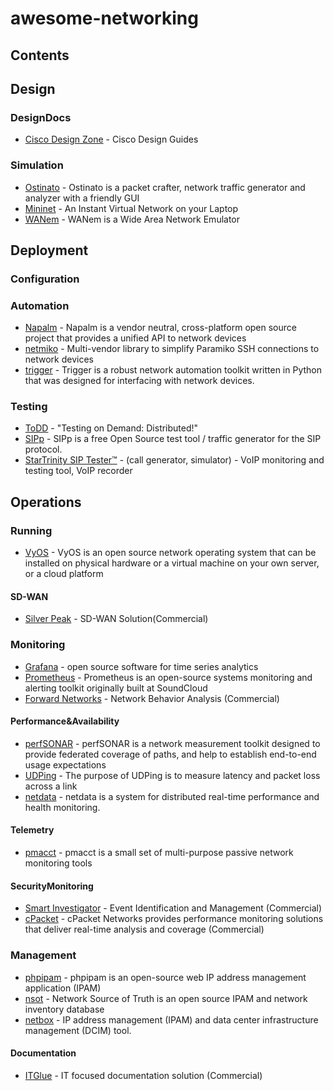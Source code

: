 # awesome-networking

## Contents



## Design
### DesignDocs
- [Cisco Design Zone](https://www.cisco.com/c/en/us/solutions/design-zone.html#~stickynav=1) - Cisco Design Guides
### Simulation
- [Ostinato](https://ostinato.org/) - Ostinato is a packet crafter, network traffic generator and analyzer with a friendly GUI
- [Mininet](http://mininet.org/) - An Instant Virtual Network on your Laptop
- [WANem](http://wanem.sourceforge.net/) - WANem is a Wide Area Network Emulator
## Deployment
### Configuration
### Automation
- [Napalm](https://napalm-automation.net/) - Napalm is a vendor neutral, cross-platform open source project that provides a unified API to network devices
- [netmiko](https://github.com/ktbyers/netmiko) - Multi-vendor library to simplify Paramiko SSH connections to network devices
- [trigger](https://github.com/trigger/trigger) - Trigger is a robust network automation toolkit written in Python that was designed for interfacing with network devices.
### Testing
- [ToDD](https://github.com/toddproject/todd) - "Testing on Demand: Distributed!"
- [SIPp](http://sipp.sourceforge.net/index.html) - SIPp is a free Open Source test tool / traffic generator for the SIP protocol.
- [StarTrinity SIP Tester™](http://startrinity.com/VoIP/SipTester/SipTester.aspx) - (call generator, simulator) - VoIP monitoring and testing tool, VoIP recorder
## Operations
### Running
- [VyOS](https://vyos.io/) - VyOS is an open source network operating system that can be installed on physical hardware or a virtual machine on your own server, or a cloud platform
#### SD-WAN
- [Silver Peak](https://www.silver-peak.com/) - SD-WAN Solution(Commercial)
### Monitoring
- [Grafana](https://grafana.com/) - open source software for time series analytics
- [Prometheus](https://prometheus.io/) - Prometheus is an open-source systems monitoring and alerting toolkit originally built at SoundCloud
- [Forward Networks](https://www.forwardnetworks.com/) - Network Behavior Analysis (Commercial)
#### Performance&Availability
- [perfSONAR](https://www.perfsonar.net) - perfSONAR is a network measurement toolkit designed to provide federated coverage of paths, and help to establish end-to-end usage expectations
- [UDPing](https://github.com/yahoo/UDPing) - The purpose of UDPing is to measure latency and packet loss across a link
- [netdata](https://github.com/firehol/netdata) - netdata is a system for distributed real-time performance and health monitoring.

#### Telemetry
- [pmacct](http://www.pmacct.net/) - pmacct is a small set of multi-purpose passive network monitoring tools

#### SecurityMonitoring
- [Smart Investigator](http://www.smart-investigator.com/) - Event Identification and Management (Commercial)
- [cPacket](https://www.cpacket.com) - cPacket Networks provides performance monitoring solutions that deliver real-time analysis and coverage (Commercial)


### Management
- [phpipam](https://phpipam.net/) - phpipam is an open-source web IP address management application (IPAM)
- [nsot](https://github.com/dropbox/nsot) - Network Source of Truth is an open source IPAM and network inventory database
- [netbox](https://github.com/digitalocean/netbox) - IP address management (IPAM) and data center infrastructure management (DCIM) tool.
#### Documentation
- [ITGlue](https://www.itglue.com/) - IT focused documentation solution (Commercial)

